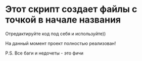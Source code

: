 # Этот скрипт создает файлы с точкой в начале названия

Отредактируйте код под себя и используйте))

На данный момент проект полностью реализован!

P.S. Все баги и недочеты - это фичи

